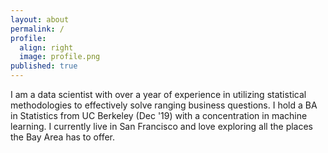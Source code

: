 ```yaml
---
layout: about
permalink: /
profile:
  align: right
  image: profile.png
published: true
---
```


I am a data scientist with over a year of experience in utilizing statistical methodologies to effectively solve ranging business questions. I hold a BA in Statistics from UC Berkeley (Dec '19) with a concentration in machine learning. I currently live in San Francisco and love exploring all the places the Bay Area has to offer. 
